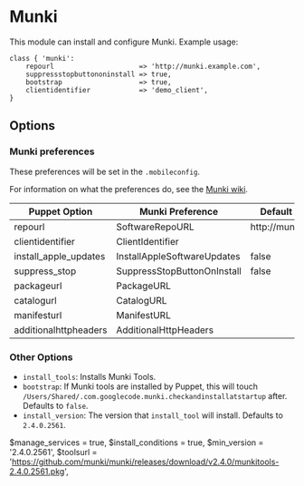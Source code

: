 # Munki

This module can install and configure Munki. Example usage:

``` puppet
class { 'munki':
    repourl                     => 'http://munki.example.com',
    suppressstopbuttononinstall => true,
    bootstrap                   => true,
    clientidentifier            => 'demo_client',
}
```

## Options

### Munki preferences

These preferences will be set in the ``.mobileconfig``.

For information on what the preferences do, see the [Munki wiki](https://github.com/munki/munki/wiki/Preferences).

| Puppet Option  | Munki Preference | Default |
| ------------- | ------------- | ------------- |
| repourl  | SoftwareRepoURL  | http://munki |
| clientidentifier  | ClientIdentifier  | |
| install_apple_updates | InstallAppleSoftwareUpdates | false |
| suppress_stop | SuppressStopButtonOnInstall | false |
| packageurl | PackageURL | |
| catalogurl | CatalogURL | |
| manifesturl | ManifestURL | |
| additionalhttpheaders | AdditionalHttpHeaders | |

### Other Options

* ``install_tools``: Installs Munki Tools.
* ``bootstrap``: If Munki tools are installed by Puppet, this will touch ``/Users/Shared/.com.googlecode.munki.checkandinstallatstartup`` after. Defaults to ``false``.
* ``install_version``: The version that ``install_tool`` will install. Defaults to ``2.4.0.2561``.

$manage_services = true,
$install_conditions = true,
$min_version = '2.4.0.2561',
$toolsurl = 'https://github.com/munki/munki/releases/download/v2.4.0/munkitools-2.4.0.2561.pkg',
